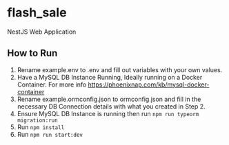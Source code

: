 # flash_sale
NestJS Web Application

## How to Run
1. Rename example.env to .env and fill out variables with your own values.
2. Have a MySQL DB Instance Running, Ideally running on a Docker Container. For more info https://phoenixnap.com/kb/mysql-docker-container
3. Rename example.ormconfig.json to ormconfig.json and fill in the necessary DB Connection details with what you created in Step 2.
4. Ensure MySQL DB Instance is running then run `npm run typeorm migration:run`
5. Run `npm install`
6. Run `npm run start:dev`
